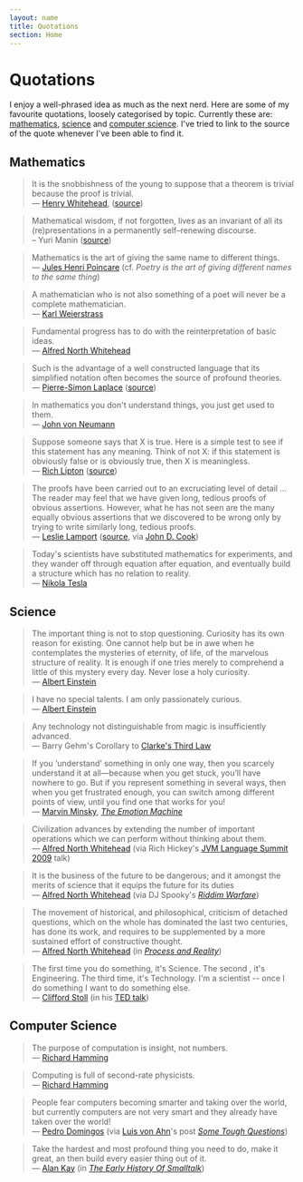 ```yaml
---
layout: name
title: Quotations
section: Home
---
```


Quotations
==========

I enjoy a well-phrased idea as much as the next nerd. Here are some of my favourite quotations, loosely categorised by topic. Currently these are: [mathematics](), [science]() and [computer science](). I've tried to link to the source of the quote whenever I've been able to find it. 

Mathematics
-----------
> It is the snobbishness of the young to suppose that a theorem is trivial because the proof is trivial.   
> — [Henry Whitehead](http://en.wikipedia.org/wiki/J._H._C._Whitehead), ([source](http://www.bangor.ac.uk/~mas010/pstacks.htm))

> Mathematical wisdom, if not forgotten, lives as an invariant of all its (re)presentations in a permanently self–renewing discourse.   
> – Yuri Manin ([source](http://arxiv.org/abs/0805.4057))

> Mathematics is the art of giving the same name to different things.   
> — [Jules Henri Poincare](http://en.wikipedia.org/wiki/Henri_Poincaré) (cf. _Poetry is the art of giving different names to the same thing_)

> A mathematician who is not also something of a poet will never be a complete mathematician.   
> — [Karl Weierstrass](http://en.wikipedia.org/wiki/Karl_Weierstrass)

> Fundamental progress has to do with the reinterpretation of basic ideas.   
> — [Alfred North Whitehead](http://en.wikipedia.org/wiki/Alfred_North_Whitehead) 

> Such is the advantage of a well constructed language that its simplified notation often becomes the source of profound theories.   
> — [Pierre-Simon Laplace](http://en.wikipedia.org/wiki/Pierre-Simon_Laplace) ([source](http://www.amazon.com/Mathematical-Maxims-Minims/dp/B000GH888I))

> In mathematics you don't understand things, you just get used to them.   
> — [John von Neumann](http://en.wikipedia.org/wiki/John_von_Neumann)

> Suppose someone says that X is true. Here is a simple test to see if this statement has any meaning. Think of not X: if this statement is obviously false or is obviously true, then X is meaningless.   
> — [Rich Lipton](http://rjlipton.wordpress.com/about-me/) ([source](http://rjlipton.wordpress.com/2009/07/08/nsf-workshop-on-design-automation-and-theory/))

> The proofs have been carried out to an excruciating level of detail … The reader may feel that we have given long, tedious proofs of obvious assertions. However, what he has not seen are the many equally obvious assertions that we discovered to be wrong only by trying to write similarly long, tedious proofs.   
> — [Leslie Lamport](http://research.microsoft.com/en-us/um/people/lamport/) ([source](http://books.google.com.au/books?id=-0tDZX3z-8UC), via [John D. Cook](http://www.johndcook.com/blog/2008/03/11/in-praise-of-tedious-proofs/))

> Today's scientists have substituted mathematics for experiments, and they wander off through equation after equation, and eventually build a structure which has no relation to reality.   
> — [Nikola Tesla](http://en.wikipedia.org/wiki/Nikola_Tesla)

Science
-------	
> The important thing is not to stop questioning. Curiosity has its own reason for existing. One cannot help but be in awe when he contemplates the mysteries of eternity, of life, of the marvelous structure of reality. It is enough if one tries merely to comprehend a little of this mystery every day. Never lose a holy curiosity.   
> — [Albert Einstein](http://en.wikipedia.org/wiki/Albert_Einstein)

> I have no special talents. I am only passionately curious.   
> — [Albert Einstein](http://en.wikipedia.org/wiki/Albert_Einstein)

> Any technology not distinguishable from magic is insufficiently advanced.   
> — Barry Gehm's Corollary to [Clarke's Third Law](http://en.wikipedia.org/wiki/Clarke’s_three_laws)

> If you ‘understand’ something in only one way, then you scarcely understand it at all—because when you get stuck, you’ll have nowhere to go. But if you represent something in several ways, then when you get frustrated enough, you can switch among different points of view, until you find one that works for you!    
> — [Marvin Minsky](http://web.media.mit.edu/~minsky/), _[The Emotion Machine](http://www.amazon.com/Emotion-Machine-Commonsense-Artificial-Intelligence/dp/0743276647/ref=ed_oe_p/)_

> Civilization advances by extending the number of important operations which we can perform without thinking about them.    
> — [Alfred North Whitehead](http://en.wikipedia.org/wiki/Alfred_North_Whitehead) (via Rich Hickey's [JVM Language Summit 2009](http://www.infoq.com/presentations/Are-We-There-Yet-Rich-Hickey) talk)

> It is the business of the future to be dangerous; and it amongst the merits of science that it equips the future for its duties   
> — [Alfred North Whitehead](http://en.wikipedia.org/wiki/Alfred_North_Whitehead) (via DJ Spooky's _[Riddim Warfare](http://en.wikipedia.org/wiki/Riddim_Warfare)_)

> The movement of historical, and philosophical, criticism of detached questions, which on the whole has dominated the last two centuries, has done its work, and requires to be supplemented by a more sustained effort of constructive thought.   
> — [Alfred North Whitehead](http://en.wikipedia.org/wiki/Alfred_North_Whitehead) (in _[Process and Reality](http://en.wikipedia.org/wiki/Process_and_Reality)_)

> The first time you do something, it's Science. The second , it's Engineering. The third time, it's Technology. I'm a scientist -- once I do something I want to do something else.    
> — [Clifford Stoll](http://en.wikipedia.org/wiki/Clifford_Stoll) (in his [TED talk](http://www.youtube.com/watch?v=Gj8IA6xOpSk))

Computer Science
----------------

> The purpose of computation is insight, not numbers.   
> — [Richard Hamming](http://en.wikipedia.org/wiki/Richard_Hamming)

> Computing is full of second-rate physicists.   
> — [Richard Hamming](http://en.wikipedia.org/wiki/Richard_Hamming)

> People fear computers becoming smarter and taking over the world, but currently computers are not very smart and they already have taken over the world!    
> — [Pedro Domingos](http://www.cs.washington.edu/homes/pedrod/) (via [Luis von Ahn](http://www.cs.cmu.edu/~biglou/)'s post _[Some Tough Questions](http://vonahn.blogspot.com/2009/02/some-tough-questions.html)_)

> Take the hardest and most profound thing you need to do, make it great, an then build every easier thing out of it.    
> — [Alan Kay](http://en.wikipedia.org/wiki/Alan_Kay) (in _[The Early History Of Smalltalk](http://gagne.homedns.org/~tgagne/contrib/EarlyHistoryST.html)_) 
